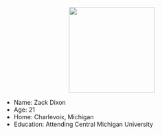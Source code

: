 <div id="header" align="center">
  <img src="https://upload.wikimedia.org/wikipedia/en/thumb/a/a6/Central-Michigan-University-seal.svg/1920px-Central-Michigan-University-seal.svg.png" width="200"/>
</div>


- Name: Zack Dixon
- Age: 21
- Home: Charlevoix, Michigan
- Education: Attending Central Michigan University

<!---
Dixon1ZJ/Dixon1ZJ is a ✨ special ✨ repository because its `README.md` (this file) appears on your GitHub profile.
You can click the Preview link to take a look at your changes.
--->

